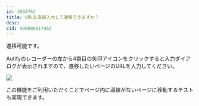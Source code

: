 ```yaml
---
id: 3804763
title: URLを直接入力して遷移できますか？
desc: 
zid: 900000817463
---
```


遷移可能です。

Autifyのレコーダーの左から4番目の矢印アイコンをクリックすると入力ダイアログが表示されますので、遷移したいページのURLを入力してください。

![](https://downloads.intercomcdn.com/i/o/193165851/460605b1d924099a3d4803d2/Untitled.png)

この機能をご利用いただくことでページ内に導線がないページに移動するテストも実現できます。